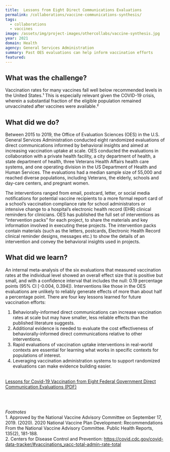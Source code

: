 ```yaml
---
title:  Lessons from Eight Direct Communications Evaluations
permalink: /collaborations/vaccine-communications-synthesis/
tags:
  - collaborations
  - vaccines
image: /assets/img/project-images/othercollabs/vaccine-synthesis.jpg
year: 2021
domain: Health
agency: General Services Administration
summary: Past OES evaluations can help inform vaccination efforts 
featured: 
---
```

## What was the challenge? 

Vaccination rates for many vaccines fall well below recommended levels in the United States.¹ This is especially relevant given the COVID-19 crisis, wherein a substantial fraction of the eligible population remained unvaccinated after vaccines were available.² 

## What did we do? 

Between 2015 to 2019, the Office of Evaluation Sciences (OES) in the U.S. General Services Administration conducted eight randomized evaluations of direct communications informed by behavioral insights and aimed at increasing vaccination uptake at scale. OES conducted the evaluations in collaboration with a private health facility, a city department of health, a state department of health, three Veterans Health Affairs health care systems, and one operating division in the US Department of Health and Human Services. The evaluations had a median sample size of 55,000 and reached diverse populations, including Veterans, the elderly, schools and day-care centers, and pregnant women.

The interventions ranged from email, postcard, letter, or social media notifications for potential vaccine recipients to a more formal report card of a school’s vaccination compliance rate for school administrators or intensive change to a hospital’s electronic health record (EHR) clinical reminders for clinicians. OES has published the full set of interventions as “intervention packs” for each project, to share the materials and key information involved in executing these projects. The intervention packs contain materials (such as the letters, postcards, Electronic Health Record clinical reminder designs, messages etc.) to show the details of an intervention and convey the behavioral insights used in projects. 


## What did we learn?

An internal meta-analysis of the six evaluations that measured vaccination rates at the individual level showed an overall effect size that is positive but small, and with a confidence interval that includes the null: 0.19 percentage points (95% CI [-0.004, 0.394]). Interventions like those in the OES evaluations are unlikely to reliably generate effects of more than about half a percentage point. There are four key lessons learned for future vaccination efforts:

1. Behaviorally-informed direct communications can increase vaccination rates at scale but may have smaller, less reliable effects than the published literature suggests.
2. Additional evidence is needed to evaluate the cost effectiveness of behaviorally-informed direct communications relative to other interventions.
3. Rapid evaluations of vaccination uptake interventions in real-world contexts are essential for learning what works in specific contexts for populations of interest.
4. Leveraging vaccination administration systems to support randomized evaluations can make evidence building easier.
<br><br>
<p>
<a class="usa-button" href="https://papers.ssrn.com/sol3/papers.cfm?abstract_id=3967610" target="_blank">Lessons for Covid-19 Vaccination from Eight Federal Government Direct Communication Evaluations (PDF)</a>
</p>
<br><br>
<p>
<i>Footnotes</i><br>
1. Approved by the National Vaccine Advisory Committee on September 17, 2019. (2020). 2020 National Vaccine Plan Development: Recommendations From the National Vaccine Advisory Committee. Public Health Reports, 135(2), 181-188.<br>
2. Centers for Disease Control and Prevention: <a href="https://covid.cdc.gov/covid-data-tracker/#vaccinations_vacc-total-admin-rate-total" target="_blank">https://covid.cdc.gov/covid-data-tracker/#vaccinations_vacc-total-admin-rate-total</a>
</p>

